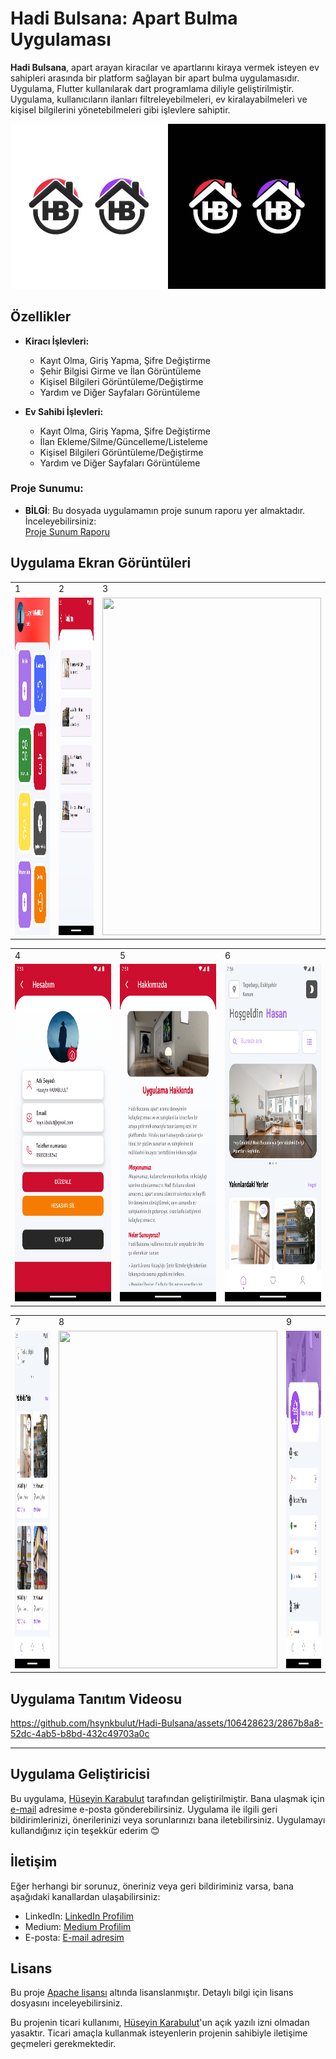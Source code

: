 # Hadi Bulsana: Apart Bulma Uygulaması
**Hadi Bulsana**, apart arayan kiracılar ve apartlarını kiraya vermek isteyen ev sahipleri arasında bir platform sağlayan bir apart bulma uygulamasıdır. Uygulama, Flutter kullanılarak dart programlama diliyle geliştirilmiştir. Uygulama, kullanıcıların ilanları filtreleyebilmeleri, ev kiralayabilmeleri ve kişisel bilgilerini yönetebilmeleri gibi işlevlere sahiptir.

![image](Project-Presentation/Ekran-Goruntuleri/uygulama-tanitim.jpg)

## Özellikler
- **Kiracı İşlevleri:**
  - Kayıt Olma, Giriş Yapma, Şifre Değiştirme
  - Şehir Bilgisi Girme ve İlan Görüntüleme
  - Kişisel Bilgileri Görüntüleme/Değiştirme
  - Yardım ve Diğer Sayfaları Görüntüleme

- **Ev Sahibi İşlevleri:**
  - Kayıt Olma, Giriş Yapma, Şifre Değiştirme
  - İlan Ekleme/Silme/Güncelleme/Listeleme
  - Kişisel Bilgileri Görüntüleme/Değiştirme
  - Yardım ve Diğer Sayfaları Görüntüleme

### Proje Sunumu:
- **BİLGİ**: Bu dosyada uygulamamın proje sunum raporu yer almaktadır. İnceleyebilirsiniz:  
[Proje Sunum Raporu](Project-Presentation/ProjeRaporSunumu.pdf)

## Uygulama Ekran Görüntüleri
<table>
  <tr>
    <td>1</td>
     <td>2</td>
     <td>3</td>  
  <tr>
    <td><img src="Project-Presentation/Ekran-Goruntuleri/EvSahibi/3-Anasayfa.png" width="350" height="540"></td>
    <td><img src="Project-Presentation/Ekran-Goruntuleri/EvSahibi/5-İlanlarım.png" width="350" height="540"></td>
    <td><img src="Project-Presentation/Ekran-Goruntuleri/EvSahibi/6-İlanGuncelle (DARK).png" width="350" height="540"></td>   
 </table>

<table>
  <tr>
    <td>4</td>
     <td>5</td>
     <td>6</td> 
  <tr>
    <td><img src="Project-Presentation/Ekran-Goruntuleri/EvSahibi/7-Hesabim (DARK).png" width="350" height="540"></td>
    <td><img src="Project-Presentation/Ekran-Goruntuleri/EvSahibi/8-UygulamaHakkinda.png" width="350" height="540"></td>
    <td><img src="Project-Presentation/Ekran-Goruntuleri/Kiraci/3-Anasayfa1.png" width="350" height="540"></td>
 </table>
  
<table>
  <tr>
    <td>7</td>
     <td>8</td>
     <td>9</td> 
  <tr>
    <td><img src="Project-Presentation/Ekran-Goruntuleri/Kiraci/3-Anasayfa2.png" width="350" height="540"></td>
    <td><img src="Project-Presentation/Ekran-Goruntuleri/Kiraci/4-İlanDetaySayfasi.png" width="350" height="540"></td>
    <td><img src="Project-Presentation/Ekran-Goruntuleri/Kiraci/5-Hesabim.png" width="350" height="540"></td>
 </table>

## Uygulama Tanıtım Videosu
https://github.com/hsynkbulut/Hadi-Bulsana/assets/106428623/2867b8a8-52dc-4ab5-b8bd-432c49703a0c

---

## Uygulama Geliştiricisi
Bu uygulama, [Hüseyin Karabulut](https://github.com/hsynkbulut) tarafından geliştirilmiştir. Bana ulaşmak için [e-mail](mailto:hsyn.kbulut@gmail.com) adresime e-posta gönderebilirsiniz. Uygulama ile ilgili geri bildirimlerinizi, önerilerinizi veya sorunlarınızı bana iletebilirsiniz. Uygulamayı kullandığınız için teşekkür ederim 😊

## İletişim
Eğer herhangi bir sorunuz, öneriniz veya geri bildiriminiz varsa, bana aşağıdaki kanallardan ulaşabilirsiniz:
- LinkedIn: [LinkedIn Profilim](https://www.linkedin.com/in/hsynkbulut/)
- Medium: [Medium Profilim](https://medium.com/@hsynkbulut)
- E-posta: [E-mail adresim](mailto:hsyn.kbulut@gmail.com)


## Lisans
Bu proje [Apache lisansı](LICENSE) altında lisanslanmıştır. Detaylı bilgi için lisans dosyasını inceleyebilirsiniz.

Bu projenin ticari kullanımı, [Hüseyin Karabulut](https://github.com/hsynkbulut)'un açık yazılı izni olmadan yasaktır. Ticari amaçla kullanmak isteyenlerin projenin sahibiyle iletişime geçmeleri gerekmektedir.
